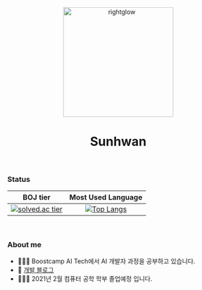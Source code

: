 <div align="center">
    <img width="250" height="250" src="https://user-images.githubusercontent.com/48743729/98465213-017ebd80-220b-11eb-8320-fae6d8db16fb.png" alt="rightglow">
    <p>
        <sup>
            <h1 href="https://github.com/glowing713">Sunhwan</h1>
        </sup>
    </p>
</div>

<br>

### Status
<!-- |![glowing713's github stats](https://github-readme-stats.vercel.app/api?username= glowing713&show_icons=true&theme=onedark)| -->

|BOJ tier|Most Used Language|
|:--------:|:------:|
|[![solved.ac tier](http://mazassumnida.wtf/api/generate_badge?boj=glowing713)](https://solved.ac/glowing713)|[![Top Langs](https://github-readme-stats.vercel.app/api/top-langs/?username=glowing713&layout=compact)](https://github.com/glowing713/github-readme-stats)|

<br>

### About me
- 🧑🏻‍💻 Boostcamp AI Tech에서 AI 개발자 과정을 공부하고 있습니다.
- 🏅 [개발 블로그](https://glowdev.tistory.com)
- 🏃🏻‍♂️ 2021년 2월 컴퓨터 공학 학부 졸업예정 입니다.
